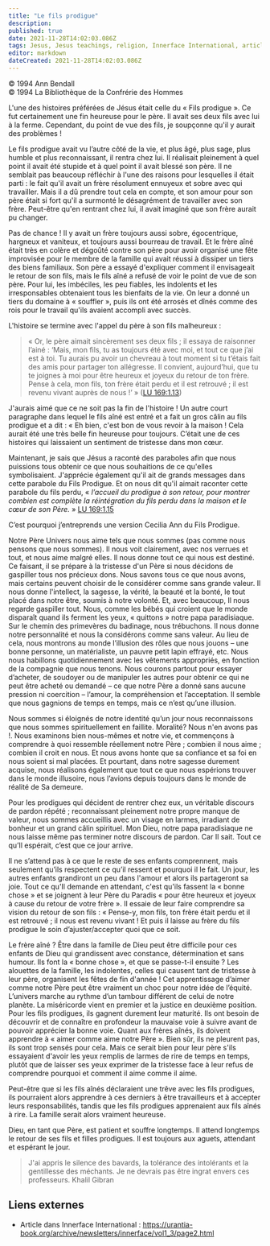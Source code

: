 ```yaml
---
title: "Le fils prodigue"
description: 
published: true
date: 2021-11-28T14:02:03.086Z
tags: Jesus, Jesus teachings, religion, Innerface International, article
editor: markdown
dateCreated: 2021-11-28T14:02:03.086Z
---
```


<p class="v-card v-sheet theme--light gray lighten-3 px-2">© 1994 Ann Bendall<br>© 1994 La Bibliothèque de la Confrérie des Hommes</p>


L'une des histoires préférées de Jésus était celle du « Fils prodigue ». Ce fut certainement une fin heureuse pour le père. Il avait ses deux fils avec lui à la ferme. Cependant, du point de vue des fils, je soupçonne qu'il y aurait des problèmes !

Le fils prodigue avait vu l’autre côté de la vie, et plus âgé, plus sage, plus humble et plus reconnaissant, il rentra chez lui. Il réalisait pleinement à quel point il avait été stupide et à quel point il avait blessé son père. Il ne semblait pas beaucoup réfléchir à l'une des raisons pour lesquelles il était parti : le fait qu'il avait un frère résolument ennuyeux et sobre avec qui travailler. Mais il a dû prendre tout cela en compte, et son amour pour son père était si fort qu'il a surmonté le désagrément de travailler avec son frère. Peut-être qu'en rentrant chez lui, il avait imaginé que son frère aurait pu changer.

Pas de chance ! Il y avait un frère toujours aussi sobre, égocentrique, hargneux et vaniteux, et toujours aussi bourreau de travail. Et le frère aîné était très en colère et dégoûté contre son père pour avoir organisé une fête improvisée pour le membre de la famille qui avait réussi à dissiper un tiers des biens familiaux. Son père a essayé d'expliquer comment il envisageait le retour de son fils, mais le fils aîné a refusé de voir le point de vue de son père. Pour lui, les imbéciles, les peu fiables, les indolents et les irresponsables obtenaient tous les bienfaits de la vie. On leur a donné un tiers du domaine à « souffler », puis ils ont été arrosés et dînés comme des rois pour le travail qu'ils avaient accompli avec succès.

L'histoire se termine avec l'appel du père à son fils malheureux :

> « Or, le père aimait sincèrement ses deux fils ; il essaya de raisonner l’ainé : ‘Mais, mon fils, tu as toujours été avec moi, et tout ce que j’ai est à toi. Tu aurais pu avoir un chevreau à tout moment si tu t’étais fait des amis pour partager ton allégresse. Il convient, aujourd’hui, que tu te joignes à moi pour être heureux et joyeux du retour de ton frère. Pense à cela, mon fils, ton frère était perdu et il est retrouvé ; il est revenu vivant auprès de nous !’ » (<a id="a21_474"></a>[LU 169:1.13](/fr/The_Urantia_Book/169#p1_13))

J'aurais aimé que ce ne soit pas la fin de l'histoire ! Un autre court paragraphe dans lequel le fils aîné est entré et a fait un gros câlin au fils prodigue et a dit : « Eh bien, c'est bon de vous revoir à la maison ! Cela aurait été une très belle fin heureuse pour toujours. C’était une de ces histoires qui laissaient un sentiment de tristesse dans mon cœur.

Maintenant, je sais que Jésus a raconté des paraboles afin que nous puissions tous obtenir ce que nous souhaitions de ce qu'elles symbolisaient. J'apprécie également qu'il ait de grands messages dans cette parabole du Fils Prodigue. Et on nous dit qu'il aimait raconter cette parabole du fils perdu, « _l’accueil du prodigue à son retour, pour montrer combien est complète la *réintégration* du fils perdu dans la maison et le cœur de son Père._ » <a id="a25_448"></a>[LU 169:1.15](/fr/The_Urantia_Book/169#p1_15)

C’est pourquoi j’entreprends une version Cecilia Ann du Fils Prodigue.

Notre Père Univers nous aime tels que nous sommes (pas comme nous pensons que nous sommes). Il nous voit clairement, avec nos verrues et tout, et nous aime malgré elles. Il nous donne tout ce qui nous est destiné. Ce faisant, il se prépare à la tristesse d'un Père si nous décidons de gaspiller tous nos précieux dons. Nous savons tous ce que nous avons, mais certains peuvent choisir de le considérer comme sans grande valeur. Il nous donne l'intellect, la sagesse, la vérité, la beauté et la bonté, le tout placé dans notre être, soumis à notre volonté. Et, avec beaucoup, Il nous regarde gaspiller tout. Nous, comme les bébés qui croient que le monde disparaît quand ils ferment les yeux, « quittons » notre papa paradisiaque. Sur le chemin des primevères du badinage, nous trébuchons. Il nous donne notre personnalité et nous la considérons comme sans valeur. Au lieu de cela, nous montrons au monde l’illusion des rôles que nous jouons – une bonne personne, un matérialiste, un pauvre petit lapin effrayé, etc. Nous nous habillons quotidiennement avec les vêtements appropriés, en fonction de la compagnie que nous tenons. Nous courons partout pour essayer d’acheter, de soudoyer ou de manipuler les autres pour obtenir ce qui ne peut être acheté ou demandé – ce que notre Père a donné sans aucune pression ni coercition – l’amour, la compréhension et l’acceptation. Il semble que nous gagnions de temps en temps, mais ce n’est qu’une illusion.

Nous sommes si éloignés de notre identité qu’un jour nous reconnaissons que nous sommes spirituellement en faillite. Moralité? Nous n'en avons pas !. Nous examinons bien nous-mêmes et notre vie, et commençons à comprendre à quoi ressemble réellement notre Père ; combien il nous aime ; combien il croit en nous. Et nous avons honte que sa confiance et sa foi en nous soient si mal placées. Et pourtant, dans notre sagesse durement acquise, nous réalisons également que tout ce que nous espérions trouver dans le monde illusoire, nous l’avions depuis toujours dans le monde de réalité de Sa demeure.

Pour les prodigues qui décident de rentrer chez eux, un véritable discours de pardon répété ; reconnaissant pleinement notre propre manque de valeur, nous sommes accueillis avec un visage en larmes, irradiant de bonheur et un grand câlin spirituel. Mon Dieu, notre papa paradisiaque ne nous laisse même pas terminer notre discours de pardon. Car Il sait. Tout ce qu’Il espérait, c’est que ce jour arrive.

Il ne s’attend pas à ce que le reste de ses enfants comprennent, mais seulement qu’ils respectent ce qu’il ressent et pourquoi il le fait. Un jour, les autres enfants grandiront un peu dans l'amour et alors ils partageront sa joie. Tout ce qu'Il demande en attendant, c'est qu'ils fassent la « bonne chose » et se joignent à leur Père du Paradis « pour être heureux et joyeux à cause du retour de votre frère ». Il essaie de leur faire comprendre sa vision du retour de son fils : « Pense-y, mon fils, ton frère était perdu et il est retrouvé ; il nous est revenu vivant ! Et puis il laisse au frère du fils prodigue le soin d’ajuster/accepter quoi que ce soit.

Le frère aîné ? Être dans la famille de Dieu peut être difficile pour ces enfants de Dieu qui grandissent avec constance, détermination et sans humour. Ils font la « bonne chose », et que se passe-t-il ensuite ? Les alouettes de la famille, les indolentes, celles qui causent tant de tristesse à leur père, organisent les fêtes de fin d'année ! Cet apprentissage d’aimer comme notre Père peut être vraiment un choc pour notre idée de l’équité. L’univers marche au rythme d’un tambour différent de celui de notre planète. La miséricorde vient en premier et la justice en deuxième position. Pour les fils prodigues, ils gagnent durement leur maturité. Ils ont besoin de découvrir et de connaître en profondeur la mauvaise voie à suivre avant de pouvoir apprécier la bonne voie. Quant aux frères aînés, ils doivent apprendre à « aimer comme aime notre Père ». Bien sûr, ils ne pleurent pas, ils sont trop sensés pour cela. Mais ce serait bien pour leur père s'ils essayaient d'avoir les yeux remplis de larmes de rire de temps en temps, plutôt que de laisser ses yeux exprimer de la tristesse face à leur refus de comprendre pourquoi et comment il aime comme il aime.

Peut-être que si les fils aînés déclaraient une trêve avec les fils prodigues, ils pourraient alors apprendre à ces derniers à être travailleurs et à accepter leurs responsabilités, tandis que les fils prodigues apprenaient aux fils aînés à rire. La famille serait alors vraiment heureuse.

Dieu, en tant que Père, est patient et souffre longtemps. Il attend longtemps le retour de ses fils et filles prodigues. Il est toujours aux aguets, attendant et espérant le jour.

> J'ai appris le silence des bavards, la tolérance des intolérants et la gentillesse des méchants. Je ne devrais pas être ingrat envers ces professeurs.
>     Khalil Gibran

## Liens externes

* Article dans Innerface International : https://urantia-book.org/archive/newsletters/innerface/vol1_3/page2.html

